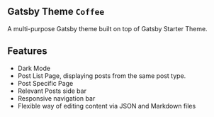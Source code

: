 Gatsby Theme `Coffee`
---

A multi-purpose Gatsby theme built on top of Gatsby Starter Theme. 

## Features
* Dark Mode
* Post List Page, displaying posts from the same post type.
* Post Specific Page
* Relevant Posts side bar
* Responsive navigation bar
* Flexible way of editing content via JSON and Markdown files

